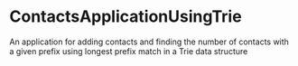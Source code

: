 # ContactsApplicationUsingTrie
An application for adding contacts and finding the number of contacts with a given prefix using longest prefix match in a Trie data structure
